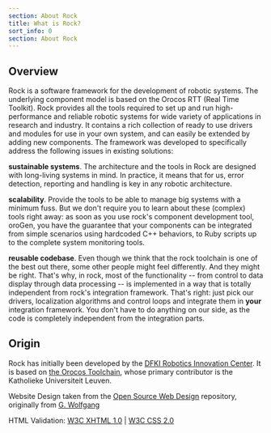```yaml
---
section: About Rock
title: What is Rock? 
sort_info: 0
section: About Rock
---
```


Overview
--------------

Rock is a software framework for the development of robotic systems. The
underlying component model is based on the Orocos RTT (Real Time Toolkit). Rock
provides all the tools required to set up and run high-performance and reliable
robotic systems for wide variety of applications in research and industry. It
contains a rich collection of ready to use drivers and modules for use in your
own system, and can easily be extended by adding new components. The framework
was developed to specifically address the following issues in existing
solutions:

**sustainable systems**. The architecture and the tools in Rock are designed
with long-living systems in mind. In practice, it means that for us, error
detection, reporting and handling is key in any robotic architecture.

**scalability**. Provide the tools to be able to manage big systems with
a minimum fuss. But we don't require you to learn about these (complex)
tools right away: as soon as you use rock's component development tool,
oroGen, you have the guarantee that your components can be integrated
from simple scenarios using hardcoded C++ behaviors, to Ruby scripts up
to the complete system monitoring tools.

**reusable codebase**. Even though we think that the rock toolchain
is one of the best out there, some other people might feel
differently. And they might be right. That's why, in rock, most of
the functionality -- from control to data display through data
processing -- is implemented in a way that is totally independent
from rock's integration framework. That's right: just pick our
drivers, localization algorithms and control loops and integrate
them in **your** integration framework. You don't have to do
anything on our side, as the code is completely independent from the
integration parts. 

Origin
---------------

Rock has initially been developed by the <a href="http://dfki.de/robotics">DFKI
Robotics Innovation Center</a>. It is based on <a href="http://orocos.org">the Orocos
Toolchain</a>, whose primary contributor is the Katholieke Universiteit Leuven.

Website Design taken from the <a href="http://oswd.org">Open Source Web
Design</a> repository, originally from <a href="mailto:gw@actamail.com">G. Wolfgang</a>

HTML Validation: <a href="http://validator.w3.org/check?uri=referer" title="Validate code as W3C XHTML 1.1 Strict Compliant">W3C XHTML 1.0</a> | <a href="http://jigsaw.w3.org/css-validator/" title="Validate Style Sheet as W3C CSS 2.0 Compliant">W3C CSS 2.0</a>

